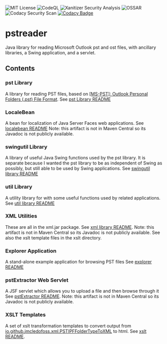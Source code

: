 ![MIT License](https://img.shields.io/badge/license-MIT-green) 
![CodeQL](https://github.com/Jmcleodfoss/msgreader/workflows/CodeQL/badge.svg) 
![Xanitizer Security Analysis](https://github.com/Jmcleodfoss/msgreader/workflows/Xanitizer%20Security%20Analysis/badge.svg) 
![OSSAR](https://github.com/Jmcleodfoss/pstreader/workflows/OSSAR/badge.svg)
![Codacy Security Scan](https://github.com/Jmcleodfoss/msgreader/workflows/Codacy%20Security%20Scan/badge.svg) 
[![Codacy Badge](https://app.codacy.com/project/badge/Grade/60a39e709460445f8004a1a4603bdd98)](https://www.codacy.com/gh/Jmcleodfoss/pstreader/dashboard?utm_source=github.com&amp;utm_medium=referral&amp;utm_content=Jmcleodfoss/pstreader&amp;utm_campaign=Badge_Grade)
# pstreader
Java library for reading Microsoft Outlook pst and ost files, with ancillary libraries, a Swing application, and a servlet.

## Contents
### pst Library
A library for reading PST files, based on [[MS-PST]: Outlook Personal Folders (.pst) File Format](https://docs.microsoft.com/en-us/openspecs/office_file_formats/ms-pst/141923d5-15ab-4ef1-a524-6dce75aae546).
See [pst Library README](pst/README.md)

### LocaleBean
A bean for localization of Java Server Faces web applications.
See [localebean README](localebean/README.md)
Note: this artifact is not in Maven Central so its Javadoc is not publicly available.

### swingutil Library
A library of useful Java Swing functions used by the pst library. It is separate because I wanted the pst library to be as independent of Swing as possibly, but still able to be used by Swing applications.
See [swingutil library README](swingutil/README.md)

### util Library
A utility library for with some useful functions used by related applications.
See [util library README](util/README.md)

### XML Utilities
These are all in the xml.jar package.
See [xml library README](xml/README.md).
Note: this artifact is not in Maven Central so its Javadoc is not publicly available.
See also the xslt template files in the xslt directory.

### Explorer Application
A stand-alone example application for browsing PST files
See [explorer README](explorer/README.md)

### pstExtractor Web Servlet
A JSF servlet which allows you to upload a file and then browse through it
See [pstExtractor README](pstExtractor/README.md).
Note: this artifact is not in Maven Central so its Javadoc is not publicly available.

### XSLT Templates
A set of xslt transformation templates to convert output from [io.github.jmcledofoss.xml.PSTIPFFolderTypeToXML](xml/src/main/io/github/jmcleodfoss/xml/PSTIPFFolderTypeToXML.java) to html.
See [xslt README](xslt/READM.md).
